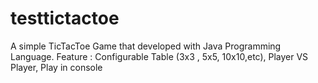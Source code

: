 # testtictactoe

A simple TicTacToe Game that developed with Java Programming Language.
Feature : Configurable Table (3x3 , 5x5, 10x10,etc), Player VS Player, Play in console
